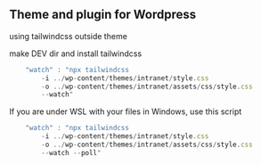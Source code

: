 ## Theme and plugin for Wordpress

using tailwindcss outside theme

make DEV dir and install tailwindcss


``` javascript
    "watch" : "npx tailwindcss 
        -i ../wp-content/themes/intranet/style.css 
        -o ../wp-content/themes/intranet/assets/css/style.css 
        --watch"
```

If you are under WSL with your files in Windows, use this script
``` javascript
    "watch" : "npx tailwindcss 
        -i ../wp-content/themes/intranet/style.css 
        -o ../wp-content/themes/intranet/assets/css/style.css 
        --watch --poll"
```
